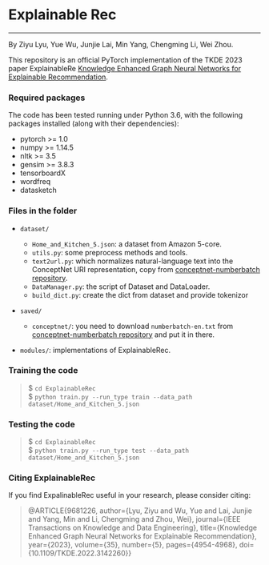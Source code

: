 # Explainable Rec

---
By Ziyu Lyu, Yue Wu, Junjie Lai, Min Yang, Chengming Li, Wei Zhou.

This repository is an official PyTorch implementation of the TKDE 2023 paper ExplainableRe [Knowledge Enhanced Graph Neural Networks for Explainable Recommendation](https://ieeexplore.ieee.org/document/9681226).


### Required packages
The code has been tested running under Python 3.6, with the following packages installed (along with their dependencies):
* pytorch >= 1.0
* numpy >= 1.14.5
* nltk >= 3.5
* gensim >= 3.8.3
* tensorboardX
* wordfreq
* datasketch

### Files in the folder
* `dataset/`
    * `Home_and_Kitchen_5.json`: a dataset from Amazon 5-core.
	* `utils.py`: some preprocess methods and tools.
	* `text2url.py`: which normalizes natural-language text into the ConceptNet URI representation, copy from [conceptnet-numberbatch repository](https://github.com/commonsense/conceptnet-numberbatch).
	* `DataManager.py`: the script of Dataset and DataLoader.
	* `build_dict.py`: create the dict from dataset and provide tokenizor

* `saved/`
	* `conceptnet/`: you need to download `numberbatch-en.txt` from [conceptnet-numberbatch repository](https://github.com/commonsense/conceptnet-numberbatch) and put it in there.

* `modules/`: implementations of ExplainableRec.


### Training the code
> $ `cd ExplainableRec` \
> $ `python train.py --run_type train --data_path dataset/Home_and_Kitchen_5.json`

### Testing the code
> $ `cd ExplainableRec` \
> $ `python train.py --run_type test --data_path dataset/Home_and_Kitchen_5.json`


### Citing ExplainableRec
If you find ExpalinableRec useful in your research, please consider citing:
> @ARTICLE{9681226,
  author={Lyu, Ziyu and Wu, Yue and Lai, Junjie and Yang, Min and Li, Chengming and Zhou, Wei},
  journal={IEEE Transactions on Knowledge and Data Engineering},
  title={Knowledge Enhanced Graph Neural Networks for Explainable Recommendation},
  year={2023},
  volume={35},
  number={5},
  pages={4954-4968},
  doi={10.1109/TKDE.2022.3142260}}